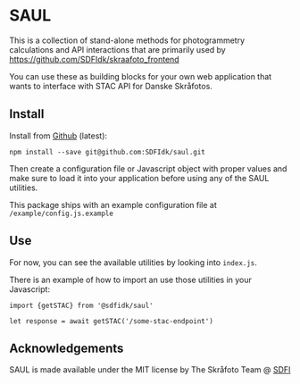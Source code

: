 # SAUL

This is a collection of stand-alone methods for photogrammetry calculations and API interactions that are primarily used by https://github.com/SDFIdk/skraafoto_frontend

You can use these as building blocks for your own web application that wants to interface with STAC API for Danske Skråfotos.

## Install
Install from [Github](https://github.com/SDFIdk/saul) (latest):
```
npm install --save git@github.com:SDFIdk/saul.git
```

Then create a configuration file or Javascript object with proper values and make sure to load it into your application before using any of the SAUL utilities.

This package ships with an example configuration file at `/example/config.js.example`

## Use

For now, you can see the available utilities by looking into `index.js`.

There is an example of how to import an use those utilities in your Javascript:
```
import {getSTAC} from '@sdfidk/saul'

let response = await getSTAC('/some-stac-endpoint')
```

## Acknowledgements

SAUL is made available under the MIT license by
The Skråfoto Team @ [SDFI](https://sdfi.dk/)
